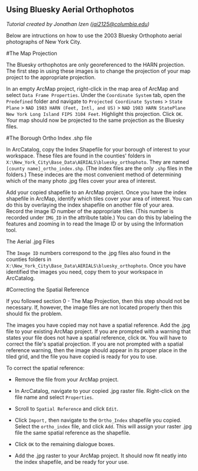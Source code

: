 ## Using Bluesky Aerial Orthophotos

*Tutorial created by Jonathan Izen (jai2125@columbia.edu)*

Below are intructions on how to use the 2003 Bluesky Orthophoto aerial photographs of New York City.

#The Map Projection

The Bluesky orthophotos are only georeferenced to the HARN projection. The first step in using these images is to change the projection of your map project to the appropriate projection.

In an empty ArcMap project, right-click in the map area of ArcMap and select `Data Frame Properties`. Under the `Coordinate System` tab, open the `Predefined` folder and navigate to `Projected Coordinate Systems` > `State Plane` > `NAD 1983 HARN (Feet, Intl, and US)` > `NAD 1983 HARN StatePlane New York Long Island FIPS 3104 Feet`. Highlight this projection. Click `OK`. Your map should now be projected to the same projection as the Bluesky files.

#The Borough Ortho Index .shp file

In ArcCatalog, copy the Index Shapefile for your borough of interest to your workspace. These files are found in the counties' folders in `X:\New_York_City\Base_Data\AERIALS\bluesky_orthophoto`. They are named `[county name]_ortho_index.shp`. (The index files are the only `.shp` files in the folders.) These indeces are the most convenient method of determining which of the many photo .jpg files cover your area of interest.

Add your copied shapefile to an ArcMap project. Once you have the index shapefile in ArcMap, identify which tiles cover your area of interest. You can do this by overlaying the index shapefile on another file of your area. Record the image ID number of the appropriate tiles. (This number is recorded under `IMG_ID` in the attribute table.) You can do this by labeling the features and zooming in to read the Image ID or by using the Information tool.

The Aerial .jpg Files

The `Image ID` numbers correspond to the .jpg files also found in the counties folders in `X:\New_York_City\Base_Data\AERIALS\bluesky_orthophoto`. Once you have identified the images you need, copy them to your workspace in ArcCatalog.

#Correcting the Spatial Reference

If you followed section 0 - The Map Projection, then this step should not be necessary. If, however, the image files are not located properly then this should fix the problem.

The images you have copied may not have a spatial reference. Add the .jpg file to your existing ArcMap project. If you are prompted with a warning that states your file does not have a spatial reference, click `OK`. You will have to correct the file's spatial projection. If you are not prompted with a spatial reference warning, then the image should appear in its proper place in the tiled grid, and the file you have copied is ready for you to use.

To correct the spatial reference:

* Remove the file from your ArcMap project.

* In ArcCatalog, navigate to your copied .jpg raster file. Right-click on the file name and select `Properties`.

* Scroll to `Spatial Reference` and click `Edit`.

* Click `Import,` then navigate to the `Ortho_Index` shapefile you copied. Select the `ortho_index` file, and click `Add`. This will assign your raster .jpg file the same spatial reference as the shapefile.

* Click `OK` to the remaining dialogue boxes.

* Add the .jpg raster to your ArcMap project. It should now fit neatly into the index shapefile, and be ready for your use.